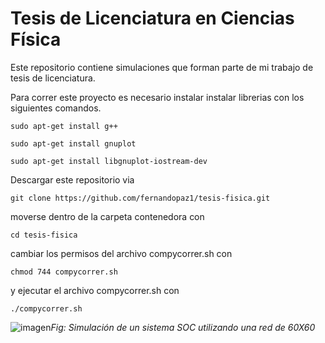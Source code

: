 # Tesis de Licenciatura en Ciencias Física

Este repositorio contiene simulaciones que forman parte de mi trabajo de tesis de licenciatura.

Para correr este proyecto es necesario instalar instalar librerias con los siguientes comandos.

`sudo apt-get install g++`

`sudo apt-get install gnuplot`

`sudo apt-get install libgnuplot-iostream-dev`

Descargar este repositorio via

`git clone https://github.com/fernandopaz1/tesis-fisica.git`

moverse dentro de la carpeta contenedora con

`cd tesis-fisica`

cambiar los permisos del archivo compycorrer.sh con

`chmod 744 compycorrer.sh`

y ejecutar el archivo compycorrer.sh con

`./compycorrer.sh`

![imagen](https://user-images.githubusercontent.com/26823588/131282034-7a24f05a-b8c4-494f-8c8d-97ecefd94f5d.png)_Fig: Simulación de un sistema SOC utilizando una red de 60X60_
